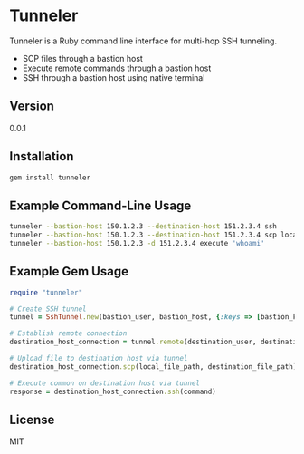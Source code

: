 Tunneler
=========

Tunneler is a Ruby command line interface for multi-hop SSH tunneling.

  - SCP files through a bastion host
  - Execute remote commands through a bastion host
  - SSH through a bastion host using native terminal

Version
----

0.0.1

Installation
--------------

```sh
gem install tunneler
```

Example Command-Line Usage
--------------

```sh
tunneler --bastion-host 150.1.2.3 --destination-host 151.2.3.4 ssh
tunneler --bastion-host 150.1.2.3 --destination-host 151.2.3.4 scp local_file destination_file
tunneler --bastion-host 150.1.2.3 -d 151.2.3.4 execute 'whoami'
```

Example Gem Usage
--------------

```ruby
require "tunneler"

# Create SSH tunnel
tunnel = SshTunnel.new(bastion_user, bastion_host, {:keys => [bastion_key]})

# Establish remote connection
destination_host_connection = tunnel.remote(destination_user, destination_host, {:keys => [destination_key]})

# Upload file to destination host via tunnel
destination_host_connection.scp(local_file_path, destination_file_path)

# Execute common on destination host via tunnel
response = destination_host_connection.ssh(command)
```


License
----

MIT
